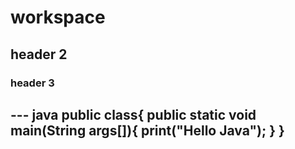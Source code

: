 # workspace

## header 2

### header 3

--- java
public class{
    public static void main(String args[]){
        print("Hello Java");
    }
}
---